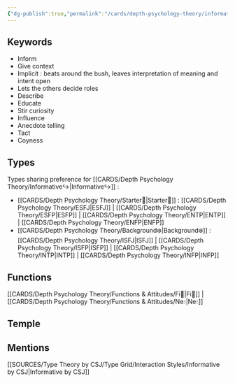 ```yaml
---
{"dg-publish":true,"permalink":"/cards/depth-psychology-theory/informative/","created":"2023-01-01T13:12:17.828+01:00","updated":"2023-04-21T20:02:03.877+02:00"}
---
```



## Keywords
- Inform
- Give context
- Implicit : beats around the bush, leaves interpretation of meaning and intent open
- Lets the others decide roles
- Describe
- Educate
- Stir curiosity
- Influence
- Anecdote telling 
- Tact
- Coyness

## Types 
Types sharing preference for [[CARDS/Depth Psychology Theory/Informative↪️\|Informative↪️]] : 
- [[CARDS/Depth Psychology Theory/Starter🌱\|Starter🌱]] : [[CARDS/Depth Psychology Theory/ESFJ\|ESFJ]] | [[CARDS/Depth Psychology Theory/ESFP\|ESFP]] | [[CARDS/Depth Psychology Theory/ENTP\|ENTP]] | [[CARDS/Depth Psychology Theory/ENFP\|ENFP]] 
- [[CARDS/Depth Psychology Theory/Background❄️\|Background❄️]] : [[CARDS/Depth Psychology Theory/ISFJ\|ISFJ]] | [[CARDS/Depth Psychology Theory/ISFP\|ISFP]] | [[CARDS/Depth Psychology Theory/INTP\|INTP]] | [[CARDS/Depth Psychology Theory/INFP\|INFP]] 

## Functions 
[[CARDS/Depth Psychology Theory/Functions & Attitudes/Fi🔱\|Fi🔱]] | [[CARDS/Depth Psychology Theory/Functions & Attitudes/Ne💧\|Ne💧]]

## Temple 


## Mentions
[[SOURCES/Type Theory by CSJ/Type Grid/Interaction Styles/Informative by CSJ\|Informative by CSJ]]

